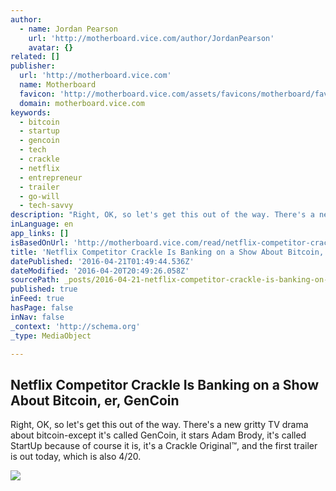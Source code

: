 ```yaml
---
author:
  - name: Jordan Pearson
    url: 'http://motherboard.vice.com/author/JordanPearson'
    avatar: {}
related: []
publisher:
  url: 'http://motherboard.vice.com'
  name: Motherboard
  favicon: 'http://motherboard.vice.com/assets/favicons/motherboard/favicon-16x16.png?v20160331200908'
  domain: motherboard.vice.com
keywords:
  - bitcoin
  - startup
  - gencoin
  - tech
  - crackle
  - netflix
  - entrepreneur
  - trailer
  - go-will
  - tech-savvy
description: "Right, OK, so let's get this out of the way. There's a new gritty TV drama about bitcoin-except it's called GenCoin, it stars Adam Brody, it's called StartUp because of course it is, it's a Crackle Original™, and the first trailer is out today, which is also 4/20."
inLanguage: en
app_links: []
isBasedOnUrl: 'http://motherboard.vice.com/read/netflix-competitor-crackle-sony-banking-show-about-bitcoin-startup'
title: 'Netflix Competitor Crackle Is Banking on a Show About Bitcoin, er, GenCoin'
datePublished: '2016-04-21T01:49:44.536Z'
dateModified: '2016-04-20T20:49:26.058Z'
sourcePath: _posts/2016-04-21-netflix-competitor-crackle-is-banking-on-a-show-about-bitcoi.md
published: true
inFeed: true
hasPage: false
inNav: false
_context: 'http://schema.org'
_type: MediaObject

---
```

<article style=""><h1>Netflix Competitor Crackle Is Banking on a Show About Bitcoin, er, GenCoin</h1><p>Right, OK, so let's get this out of the way. There's a new gritty TV drama about bitcoin-except it's called GenCoin, it stars Adam Brody, it's called StartUp because of course it is, it's a Crackle Original™, and the first trailer is out today, which is also 4/20.</p><img src="http://motherboard-images.vice.com/content-images/article/no-id/1461175440269470.png" /></article>